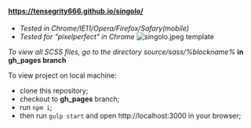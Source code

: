 #### https://tensegrity666.github.io/singolo/

* _Tested in Chrome/IE11/Opera/Firefox/Safary(mobile)_
* _Tested for "pixelperfect" in Chrome_ ![singolo.jpeg template](https://github.com/rolling-scopes-school/tasks/blob/master/tasks/markups/level-2/singolo/singolo.jpg)

_To view all SCSS files, go to the directory source/sass/%blockname%_ __in gh_pages branch__


To view project on local machine:
* clone this repository;
* checkout to __gh_pages__ branch;
* run ``npm i``;
* then run ``gulp start`` and open http://localhost:3000 in your browser;
